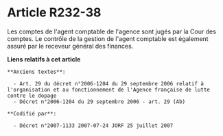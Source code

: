 # Article R232-38

Les comptes de l'agent comptable de l'agence sont jugés par la Cour des comptes. Le contrôle de la gestion de l'agent
comptable est également assuré par le receveur général des finances.

**Liens relatifs à cet article**

	**Anciens textes**:

	  - Art. 29 du décret n°2006-1204 du 29 septembre 2006 relatif à l'organisation et au fonctionnement de l'Agence française de lutte contre le dopage
	  - Décret n°2006-1204 du 29 septembre 2006 - art. 29 (Ab)

	**Codifié par**:

	  - Décret n°2007-1133 2007-07-24 JORF 25 juillet 2007
